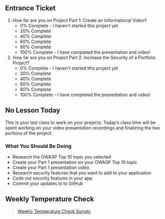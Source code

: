 ## Entrance Ticket
1. How far are you on Project Part 1: Create an Informational Video?
    - 0% Complete - I haven't started this project yet
    - 20% Complete
    - 40% Complete
    - 60% Complete
    - 80% Complete
    - 100% Complete - I have completed the presentation and video!
2. How far are you on Project Part 2: Increase the Security of a Portfolio Project?
    - 0% Complete - I haven't started this project yet
    - 20% Complete
    - 40% Complete
    - 60% Complete
    - 80% Complete
    - 100% Complete - I have completed the presentation and video!
    
## No Lesson Today

This is your last class to work on your projects. Today’s class time will be spent working on your video presentation recordings and finalizing the two portions of the project.

### What You Should Be Doing
- Research the OWASP Top 10 topic you selected
- Create your Part 1 presentation on your OWASP Top 10 topic
- Create your Part 1 presentation video
- Research security features that you want to add to your application
- Code out security features in your app.
- Commit your updates to to GitHub

## Weekly Temperature Check

>[Weekly Temperature Check Survey](https://docs.google.com/forms/d/e/1FAIpQLSdI4uH7L7tR0YPXjvLlKWuqyKGEOJEJnhv22UsExz1qkE5JCg/viewform?embedded=true)